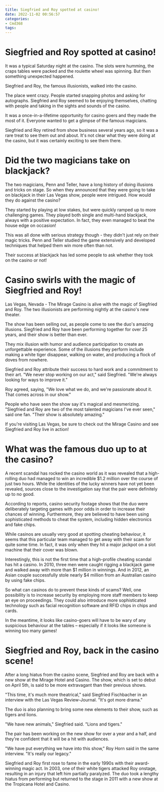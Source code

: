 ```yaml
---
title: Siegfried and Roy spotted at casino!
date: 2022-11-02 00:56:57
categories:
- Cmd368
tags:
---
```



#  Siegfried and Roy spotted at casino!

It was a typical Saturday night at the casino. The slots were humming, the craps tables were packed and the roulette wheel was spinning. But then something unexpected happened.

Siegfried and Roy, the famous illusionists, walked into the casino.

The place went crazy. People started snapping photos and asking for autographs. Siegfried and Roy seemed to be enjoying themselves, chatting with people and taking in the sights and sounds of the casino.

It was a once-in-a-lifetime opportunity for casino goers and they made the most of it. Everyone wanted to get a glimpse of the famous magicians.

Siegfried and Roy retired from show business several years ago, so it was a rare treat to see them out and about. It's not clear what they were doing at the casino, but it was certainly exciting to see them there.

#  Did the two magicians take on blackjack?

The two magicians, Penn and Teller, have a long history of doing illusions and tricks on stage. So when they announced that they were going to take on blackjack in their Las Vegas show, people were intrigued. How would they do against the casino?

They started by playing at low stakes, but were quickly ramped up to more challenging games. They played both single and multi-hand blackjack, always with a positive expectation. In fact, they even managed to beat the house edge on occasion!

This was all done with serious strategy though - they didn't just rely on their magic tricks. Penn and Teller studied the game extensively and developed techniques that helped them win more often than not.

Their success at blackjack has led some people to ask whether they took on the casino or not!

#  Casino swirls with the magic of Siegfried and Roy!

Las Vegas, Nevada - The Mirage Casino is alive with the magic of Siegfried and Roy. The two illusionists are performing nightly at the casino's new theater.

The show has been selling out, as people come to see the duo's amazing illusions. Siegfried and Roy have been performing together for over 25 years, and their show is better than ever.

They mix illusion with humor and audience participation to create an unforgettable experience. Some of the illusions they perform include making a white tiger disappear, walking on water, and producing a flock of doves from nowhere.

Siegfried and Roy attribute their success to hard work and a commitment to their art. "We never stop working on our act," said Siegfried. "We're always looking for ways to improve it."

Roy agreed, saying, "We love what we do, and we're passionate about it. That comes across in our show."

People who have seen the show say it's magical and mesmerizing. "Siegfried and Roy are two of the most talented magicians I've ever seen," said one fan. "Their show is absolutely amazing."

If you're visiting Las Vegas, be sure to check out the Mirage Casino and see Siegfried and Roy live in action!

#  What was the famous duo up to at the casino?

A recent scandal has rocked the casino world as it was revealed that a high-rolling duo had managed to win an incredible $1.2 million over the course of just two hours. While the identities of the lucky winners have not yet been revealed, sources close to the investigation say that the pair were definitely up to no good.

According to reports, casino security footage shows that the duo were deliberately targeting games with poor odds in order to increase their chances of winning. Furthermore, they are believed to have been using sophisticated methods to cheat the system, including hidden electronics and fake chips.

While casinos are usually very good at spotting cheating behaviour, it seems that this particular team managed to get away with their scam for quite some time. In fact, it was only when they hit a major jackpot on a slot machine that their cover was blown.

Interestingly, this is not the first time that a high-profile cheating scandal has hit a casino. In 2010, three men were caught rigging a blackjack game and walked away with more than $1 million in winnings. And in 2012, an Asian couple successfully stole nearly $4 million from an Australian casino by using fake chips.

So what can casinos do to prevent these kinds of scams? Well, one possibility is to increase security by employing more staff members to keep an eye on proceedings. They could also introduce more sophisticated technology such as facial recognition software and RFID chips in chips and cards.

In the meantime, it looks like casino-goers will have to be wary of any suspicious behaviour at the tables – especially if it looks like someone is winning too many games!

#  Siegfried and Roy, back in the casino scene!

After a long hiatus from the casino scene, Siegfried and Roy are back with a new show at the Mirage Hotel and Casino. The show, which is set to debut on April 5th, is said to be more extravagant than their previous shows.

"This time, it's much more theatrical," said Siegfried Fischbacher in an interview with the Las Vegas Review-Journal. "It's got more drama."

The duo is also planning to bring some new elements to their show, such as tigers and lions.

"We have new animals," Siegfried said. "Lions and tigers."

The pair has been working on the new show for over a year and a half, and they're confident that it will be a hit with audiences.

"We have put everything we have into this show," Roy Horn said in the same interview. "It's really our legacy."

Siegfried and Roy first rose to fame in the early 1990s with their award-winning magic act. In 2003, one of their white tigers attacked Roy onstage, resulting in an injury that left him partially paralyzed. The duo took a lengthy hiatus from performing but returned to the stage in 2011 with a new show at the Tropicana Hotel and Casino.